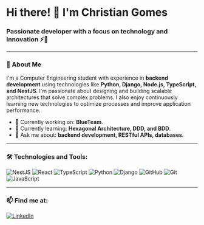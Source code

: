 # Hi there! 👋 I'm Christian Gomes 

### Passionate developer with a focus on technology and innovation ⚡🚀

---

### 🌟 About Me
I'm a Computer Engineering student with experience in **backend development** using technologies like **Python, Django, Node.js, TypeScript, and NestJS**. I'm passionate about designing and building scalable architectures that solve complex problems. I also enjoy continuously learning new technologies to optimize processes and improve application performance.

- 🔭 Currently working on: **BlueTeam**.
- 🌱 Currently learning: **Hexagonal Architecture, DDD, and BDD**.
- 💬 Ask me about: **backend development, RESTful APIs, databases**.

---

### 🛠️ Technologies and Tools:
![NestJS](https://img.shields.io/badge/-NestJS-E0234E?logo=nestjs&logoColor=white&style=for-the-badge)
![React](https://img.shields.io/badge/-React-61DAFB?logo=react&logoColor=black&style=for-the-badge)
![TypeScript](https://img.shields.io/badge/-TypeScript-007ACC?logo=typescript&logoColor=white&style=for-the-badge)
![Python](https://img.shields.io/badge/-Python-3776AB?logo=python&logoColor=white&style=for-the-badge)
![Django](https://img.shields.io/badge/-Django-092E20?logo=django&logoColor=white&style=for-the-badge)
![GitHub](https://img.shields.io/badge/-GitHub-181717?logo=github&logoColor=white&style=for-the-badge)
![Git](https://img.shields.io/badge/-Git-F05032?logo=git&logoColor=white&style=for-the-badge)
![JavaScript](https://img.shields.io/badge/-JavaScript-F7DF1E?logo=javascript&logoColor=black&style=for-the-badge)

---

### 📫 Find me at:
[![LinkedIn](https://img.shields.io/badge/-LinkedIn-0077B5?logo=linkedin&logoColor=white&style=for-the-badge)](https://linkedin.com/in/christian-eduardo-gomes-pascolo)

